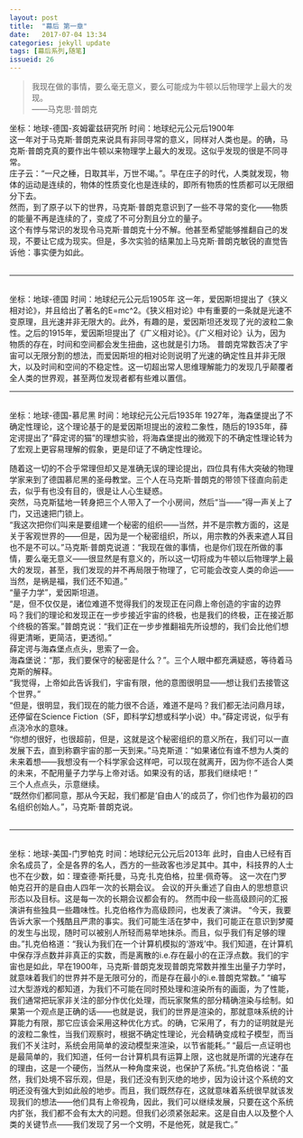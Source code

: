 ```yaml
---
layout: post
title:  "幕后 第一章"
date:   2017-07-04 13:34
categories: jekyll update
tags: [幕后系列,随笔]
issueid: 26
---
```

> 我现在做的事情，要么毫无意义，要么可能成为牛顿以后物理学上最大的发现。  
——马克思·普朗克  

坐标：地球-德国-亥姆霍兹研究所 时间：地球纪元公元后1900年  
这一年对于马克斯·普朗克来说具有非同寻常的意义，同样对人类也是。的确，马克斯·普朗克真的要作出牛顿以来物理学上最大的发现。这似乎发现的很是不同寻常。  
庄子云：“一尺之棰，日取其半，万世不竭。”。早在庄子的时代，人类就发现，物体的运动是连续的，物体的性质变化也是连续的，即所有物质的性质都可以无限细分下去。  
然而，到了原子以下的世界，马克斯·普朗克意识到了一些不寻常的变化——物质的能量不再是连续的了，变成了不可分割且分立的量子。  
这个有悖与常识的发现令马克斯·普朗克十分不解。他甚至希望能够推翻自己的发现，不要让它成为现实。但是，多次实验的结果加上马克斯·普朗克敏锐的直觉告诉他：事实便为如此。  
<br>
<hr>
<br>  
坐标：地球-德国 时间：地球纪元公元后1905年  
这一年，爱因斯坦提出了《狭义相对论》，并且给出了著名的E=mc^2。《狭义相对论》中有重要的一条就是光速不变原理，且光速并非无限大的。此外，有趣的是，爱因斯坦还发现了光的波粒二象性。之后的1915年，爱因斯坦提出了《广义相对论》。《广义相对论》认为，因为物质的存在，时间和空间都会发生扭曲，这也就是引力场。  
普朗克常数否决了宇宙可以无限分割的想法，而爱因斯坦的相对论则说明了光速的确定性且并非无限大，以及时间和空间的不稳定性。这一切超出常人思维理解能力的发现几乎颠覆者全人类的世界观，甚至两位发现者都有些难以置信。  

<br>
<hr>
<br>  
坐标：地球-德国-慕尼黑 时间：地球纪元公元后1935年  
1927年，海森堡提出了不确定性理论，这个理论基于的是爱因斯坦提出的波粒二象性，随后的1935年，薛定谔提出了“薛定谔的猫”的理想实验，将海森堡提出的微观下的不确定性理论转为了宏观上更容易理解的假象，更是印证了不确定性理论。  

随着这一切的不合乎常理但却又是准确无误的理论提出，四位具有伟大突破的物理学家来到了德国慕尼黑的圣母教堂。三个人在马克斯·普朗克的带领下径直向前走去，似乎有也没有目的，很是让人心生疑惑。  
突然，马克斯猛地一转身把三个人带入了一个小房间，然后“当——”得一声关上了门，又迅速把门锁上。  
“我这次把你们叫来是要组建一个秘密的组织——当然，并不是宗教方面的，这是关于客观世界的——但是，因为是一个秘密组织，所以，用宗教的外表来遮人耳目也不是不可以。”马克斯·普朗克说道：“我现在做的事情，也是你们现在所做的事情，要么毫无意义——很显然是有意义的，所以这一切将成为牛顿以后物理学上最大的发现，甚至，我们发现的并不再局限于物理了，它可能会改变人类的命运——当然，是祸是福，我们还不知道。”  
“量子力学”，爱因斯坦道。  
“是，但不仅仅是，诸位难道不觉得我们的发现正在问鼎上帝创造的宇宙的边界吗？我们的理论和发现正在一步步接近宇宙的终极，也是我们的终极，正在接近那个终极的答案。”普朗克说：“我们正在一步步推翻祖先所设想的，我们会比他们想得更清晰，更简洁，更透彻。”  
薛定谔与海森堡点点头，思索了一会。  
海森堡说：“那，我们要保守的秘密是什么？”。三个人眼中都充满疑惑，等待着马克斯的解释。  
“我觉得，上帝如此告诉我们，宇宙有限，他的意图很明显——想让我们去接管这个世界。”  
“但是，很明显，我们现在的能力很不合适，难道不是吗？我们都无法问鼎月球，还停留在Science Fiction（SF，即科学幻想或科学小说）中。”薛定谔说，似乎有点浇冷水的意味。  
“你想的很好，也很超前，但是，这就是这个秘密组织的意义所在，我们可以一直发展下去，直到称霸宇宙的那一天到来。”马克斯道：“如果诸位有谁不想为人类的未来着想——我想没有一个科学家会这样吧，可以现在就离开，因为你不适合人类的未来，不配用量子力学与上帝对话。如果没有的话，那我们继续吧！”  
三个人点点头，示意继续。  
“既然你们都同意，那从今天起，我们都是‘自由人’的成员了，你们也作为最初的四名组织创始人。”，马克斯·普朗克说。  
<br>
<hr>
<br>
坐标：地球-美国-门罗帕克 时间：地球纪元公元后2013年  
此时，自由人已经有百余名成员了，全是各界的名人，西方的一些政客也涉足其中。其中，科技界的人士也不在少数，如：理查德·斯托曼，马克·扎克伯格，拉里·佩奇等。  
这一次在门罗帕克召开的是自由人四年一次的长期会议。  
会议的开头重述了自由人的思想意识形态以及目标。这是每一次的长期会议都会有的。  
然而中段一些高级顾问的汇报演讲有些独具一些趣味性。扎克伯格作为高级顾问，也发表了演讲。  
“今天，我要告诉大家一个残酷且严肃的事实。我们可能生活在梦中，我们可能正在意识到梦魇的发生与出现，随时可以被别人所轻而易举地抹杀。而且，似乎我们有足够的理由。”扎克伯格道：“我认为我们在一个计算机模拟的‘游戏’中。我们知道，在计算机中保存浮点数并非真正的实数，而是离散的i.e.存在最小的在正浮点数。我们的宇宙也是如此，早在1900年，马克斯·普朗克发现普朗克常数并推生出量子力学时，就意味着我们的世界并不是无限可分的，而是存在最小的i.e.普朗克常数。”  
“编写过大型游戏的都知道，为我们不可能在同时预处理和渲染所有的画面，为了性能，我们通常把玩家非关注的部分作优化处理，而玩家聚焦的部分精确渲染与绘制。如果第一个观点是正确的话——也就是说，我们的世界是渲染的，那就意味系统的计算能力有限，那它应该会采用这种优化方式。的确，它采用了，有力的证明就是光的波粒二象性，当我们观察时，根据不确定性理论，光会精确变成粒子模型，而当我们不关注时，系统会用简单的波动模型来渲染，以节省能耗。”  
“最后一点证明也是最简单的，我们知道，任何一台计算机具有运算上限，这也就是所谓的光速存在的理由，这是一个硬伤，当然从一种角度来说，也保护了系统。”扎克伯格说：“虽然，我们处境不容乐观，但是，我们还没有到灭绝的地步，因为设计这个系统的文明还没有强大到如此般的地步。而且，我们既然存在，这就意味着系统很早就该发现我们的想法——他们具有上帝视角，因此，我们可以继续发展，只要在这个系统内扩张，我们都不会有太大的问题。但我们必须紧张起来。这是自由人以及整个人类的关键节点——我们发现了另一个文明，不是他死，就是我亡。”
